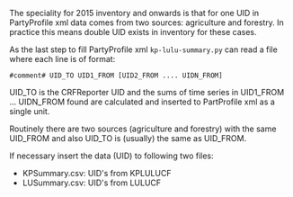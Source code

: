 The speciality for 2015 inventory and onwards 
is that for one UID in PartyProfile xml data comes from two sources:
agriculture and  forestry. In practice this means 
double UID exists in inventory for these cases.

As the last step to fill PartyProfile xml `kp-lulu-summary.py` can read a file where
each line is of format:

    #comment# UID_TO UID1_FROM [UID2_FROM .... UIDN_FROM]

UID_TO is the CRFReporter UID and the sums of time series in UID1_FROM ... UIDN_FROM found 
are calculated  and inserted to PartProfile xml as a single unit.

Routinely there are two sources (agriculture and forestry) with the same UID_FROM 
and also UID_TO is (usually) the same as UID_FROM.

If necessary insert the data (UID) to following two files:
    
+ KPSummary.csv: UID's from KPLULUCF 
+ LUSummary.csv: UID's from LULUCF
